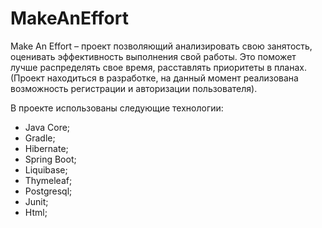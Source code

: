 # MakeAnEffort
Make An Effort – проект позволяющий анализировать свою занятость, оценивать эффективность выполнения свой работы. Это поможет лучше распределять свое время, расставлять приоритеты в планах. (Проект находиться в разработке, на данный момент реализована возможность регистрации и авторизации пользователя).

В проекте использованы следующие технологии: 
- Java Core;
- Gradle;
- Hibernate;
- Spring Boot;
- Liquibase;
- Thymeleaf;
- Postgresql;
- Junit;
- Html;
